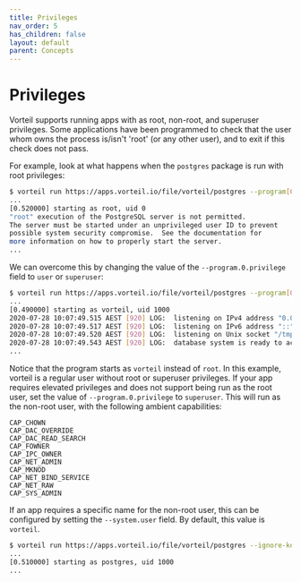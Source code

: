 ```yaml
---
title: Privileges
nav_order: 5
has_children: false
layout: default
parent: Concepts
---
```


# Privileges

Vorteil supports running apps with as root, non-root, and superuser privileges. Some applications have been programmed to check that the user whom owns the process is/isn't 'root' (or any other user), and to exit if this check does not pass.

For example, look at what happens when the `postgres` package is run with root privileges:

```sh
$ vorteil run https://apps.vorteil.io/file/vorteil/postgres --program[0].privilege root
...
[0.520000] starting as root, uid 0
"root" execution of the PostgreSQL server is not permitted.
The server must be started under an unprivileged user ID to prevent
possible system security compromise.  See the documentation for
more information on how to properly start the server.
...
```

We can overcome this by changing the value of the `--program.0.privilege` field to `user` or `superuser`:

```sh
$ vorteil run https://apps.vorteil.io/file/vorteil/postgres --program[0].privilege user
...
[0.490000] starting as vorteil, uid 1000
2020-07-28 10:07:49.515 AEST [920] LOG:  listening on IPv4 address "0.0.0.0", port 5432
2020-07-28 10:07:49.517 AEST [920] LOG:  listening on IPv6 address "::", port 5432
2020-07-28 10:07:49.520 AEST [920] LOG:  listening on Unix socket "/tmp/.s.PGSQL.5432"
2020-07-28 10:07:49.543 AEST [920] LOG:  database system is ready to accept connections
...
```

Notice that the program starts as `vorteil` instead of `root`. In this example, vorteil is a regular user without root or superuser privileges. If your app requires elevated privileges and does not support being run as the root user, set the value of `--program.0.privilege` to `superuser`. This will run as the non-root user, with the following ambient capabilities:

    CAP_CHOWN
    CAP_DAC_OVERRIDE
    CAP_DAC_READ_SEARCH
    CAP_FOWNER
    CAP_IPC_OWNER
    CAP_NET_ADMIN
    CAP_MKNOD
    CAP_NET_BIND_SERVICE
    CAP_NET_RAW
    CAP_SYS_ADMIN

If an app requires a specific name for the non-root user, this can be configured by setting the `--system.user` field. By default, this value is `vorteil`.

```sh
$ vorteil run https://apps.vorteil.io/file/vorteil/postgres --ignore-kernel --program[0].privilege user --system.user postgres
...
[0.510000] starting as postgres, uid 1000
...
```
